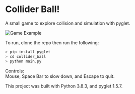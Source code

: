 # Collider Ball!

A small game to explore collision and simulation with pyglet.  

![Game Example](Collider_Ball_demo.gif)

To run, clone the repo then run the following:  
```python
> pip install pyglet
> cd collider_ball
> python main.py
```

Controls:  
Mouse, Space Bar to slow down, and Escape to quit.

This project was built with Python 3.8.3, and pyglet 1.5.7.